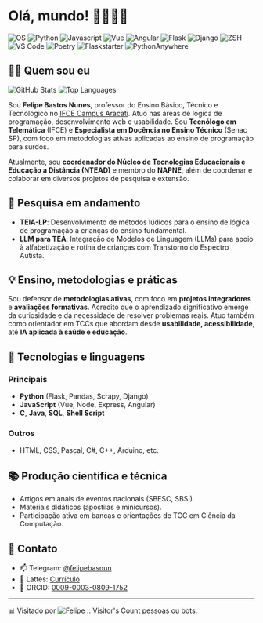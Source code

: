 # Olá, mundo! 👨‍🏫👨‍💻

![OS](https://img.shields.io/badge/OS-GNU%2FLinux-blue)
![Python](https://img.shields.io/badge/Code-Python-blue)
![Javascript](https://img.shields.io/badge/Code-Javascript-blue)
![Vue](https://img.shields.io/badge/Framework-Vue-blue)
![Angular](https://img.shields.io/badge/Framework-Angular-blue)
![Flask](https://img.shields.io/badge/Framework-Flask-blue)
![Django](https://img.shields.io/badge/Framework-Django-blue)
![ZSH](https://img.shields.io/badge/Shell-zsh-blue)
![VS Code](https://img.shields.io/badge/Editor-VS%2FCode-blue)
![Poetry](https://img.shields.io/badge/Tools-Poetry-blue)
![Flaskstarter](https://img.shields.io/badge/Tools-Flaskstarter-blue)
![PythonAnywhere](https://img.shields.io/badge/Cloud-PythonAnywhere-blue)

## 👨‍🏫 Quem sou eu

![GitHub Stats](https://github-readme-stats.vercel.app/api?username=felipebastos&show_icons=true)
![Top Languages](https://github-readme-stats.vercel.app/api/top-langs/?username=felipebastos&layout=compact)

Sou **Felipe Bastos Nunes**, professor do Ensino Básico, Técnico e Tecnológico no [IFCE Campus Aracati](https://ifce.edu.br/aracati). Atuo nas áreas de lógica de programação, desenvolvimento web e usabilidade. Sou **Tecnólogo em Telemática** (IFCE) e **Especialista em Docência no Ensino Técnico** (Senac SP), com foco em metodologias ativas aplicadas ao ensino de programação para surdos.

Atualmente, sou **coordenador do Núcleo de Tecnologias Educacionais e Educação a Distância (NTEAD)** e membro do **NAPNE**, além de coordenar e colaborar em diversos projetos de pesquisa e extensão.

## 🔬 Pesquisa em andamento

- **TEIA-LP**: Desenvolvimento de métodos lúdicos para o ensino de lógica de programação a crianças do ensino fundamental.
- **LLM para TEA**: Integração de Modelos de Linguagem (LLMs) para apoio à alfabetização e rotina de crianças com Transtorno do Espectro Autista.

## 💡 Ensino, metodologias e práticas

Sou defensor de **metodologias ativas**, com foco em **projetos integradores** e **avaliações formativas**. Acredito que o aprendizado significativo emerge da curiosidade e da necessidade de resolver problemas reais. Atuo também como orientador em TCCs que abordam desde **usabilidade, acessibilidade**, até **IA aplicada à saúde e educação**.

## 🧰 Tecnologias e linguagens

### Principais
- **Python** (Flask, Pandas, Scrapy, Django)
- **JavaScript** (Vue, Node, Express, Angular)
- **C**, **Java**, **SQL**, **Shell Script**

### Outros
- HTML, CSS, Pascal, C#, C++, Arduino, etc.

## 📚 Produção científica e técnica

- Artigos em anais de eventos nacionais (SBESC, SBSI).
- Materiais didáticos (apostilas e minicursos).
- Participação ativa em bancas e orientações de TCC em Ciência da Computação.

## 👤 Contato

- 📫 Telegram: [@felipebasnun](https://t.me/felipebasnun)
- 📄 Lattes: [Currículo](http://lattes.cnpq.br/5275815991082181)
- 🧬 ORCID: [0009-0003-0809-1752](https://orcid.org/0009-0003-0809-1752)

---

📊 Visitado por ![Felipe :: Visitor's Count](https://profile-counter.glitch.me/felipebastos/count.svg) pessoas ou bots.

